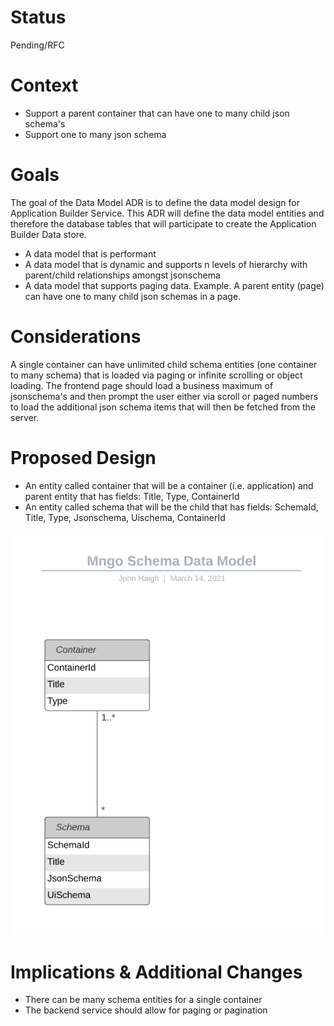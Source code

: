 
# Status
Pending/RFC

# Context

* Support a parent container that can have one to many child json schema's
* Support one to many json schema

# Goals
The goal of the Data Model ADR is to define the data model design for Application Builder Service. This ADR will define the data model entities and therefore the database tables that will participate to create the Application Builder Data store.

* A data model that is performant
* A data model that is dynamic and supports n levels of hierarchy with parent/child relationships amongst jsonschema
* A data model that supports paging data. Example. A parent entity (page) can have one to many child json schemas in a page.

# Considerations

A single container can have unlimited child schema entities (one container to many schema) that is loaded via paging or infinite scrolling or object loading. The frontend page should load a business maximum of jsonschema's and then prompt the user either via scroll or paged numbers to load the additional json schema items that will then be fetched from the server.

# Proposed Design

* An entity called container that will be a container (i.e. application) and parent entity that has fields: Title, Type, ContainerId
* An entity called schema that will be the child that has fields: SchemaId, Title, Type, Jsonschema, Uischema, ContainerId

<img src="Data_Model__schema.png" />

# Implications & Additional Changes

* There can be many schema entities for a single container
* The backend service should allow for paging or pagination
